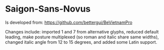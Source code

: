 # Saigon-Sans-Novus

Is developed from: https://github.com/bettergui/BeVietnamPro

Changes include: imported 1 and 7 from alternative glyphs, reduced default leading, make posture multiplexed
(so roman and italic share same widths), changed italic angle from 12 to 15 degrees,
and added some Latin support.
